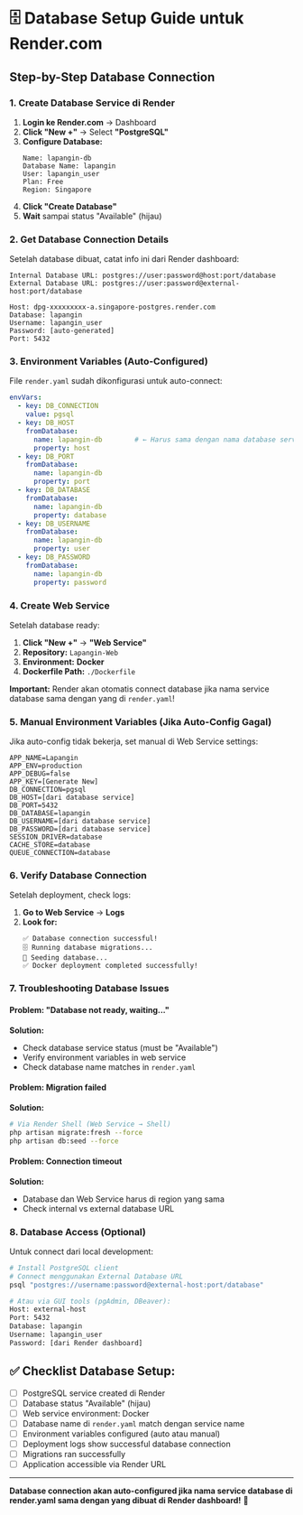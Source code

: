 # 🗄️ Database Setup Guide untuk Render.com

## Step-by-Step Database Connection

### 1. **Create Database Service di Render**

1. **Login ke Render.com** → Dashboard
2. **Click "New +"** → Select **"PostgreSQL"**
3. **Configure Database:**
   ```
   Name: lapangin-db
   Database Name: lapangin
   User: lapangin_user
   Plan: Free
   Region: Singapore
   ```
4. **Click "Create Database"** 
5. **Wait** sampai status "Available" (hijau)

### 2. **Get Database Connection Details**

Setelah database dibuat, catat info ini dari Render dashboard:

```
Internal Database URL: postgres://user:password@host:port/database
External Database URL: postgres://user:password@external-host:port/database

Host: dpg-xxxxxxxxx-a.singapore-postgres.render.com
Database: lapangin
Username: lapangin_user
Password: [auto-generated]
Port: 5432
```

### 3. **Environment Variables (Auto-Configured)**

File `render.yaml` sudah dikonfigurasi untuk auto-connect:

```yaml
envVars:
  - key: DB_CONNECTION
    value: pgsql
  - key: DB_HOST
    fromDatabase:
      name: lapangin-db        # ← Harus sama dengan nama database service!
      property: host
  - key: DB_PORT
    fromDatabase:
      name: lapangin-db
      property: port
  - key: DB_DATABASE
    fromDatabase:
      name: lapangin-db
      property: database
  - key: DB_USERNAME
    fromDatabase:
      name: lapangin-db
      property: user
  - key: DB_PASSWORD
    fromDatabase:
      name: lapangin-db
      property: password
```

### 4. **Create Web Service**

Setelah database ready:

1. **Click "New +"** → **"Web Service"**
2. **Repository:** `Lapangin-Web`
3. **Environment:** **Docker**
4. **Dockerfile Path:** `./Dockerfile`

**Important:** Render akan otomatis connect database jika nama service database sama dengan yang di `render.yaml`!

### 5. **Manual Environment Variables (Jika Auto-Config Gagal)**

Jika auto-config tidak bekerja, set manual di Web Service settings:

```
APP_NAME=Lapangin
APP_ENV=production
APP_DEBUG=false
APP_KEY=[Generate New]
DB_CONNECTION=pgsql
DB_HOST=[dari database service]
DB_PORT=5432
DB_DATABASE=lapangin
DB_USERNAME=[dari database service]
DB_PASSWORD=[dari database service]
SESSION_DRIVER=database
CACHE_STORE=database
QUEUE_CONNECTION=database
```

### 6. **Verify Database Connection**

Setelah deployment, check logs:

1. **Go to Web Service** → **Logs**
2. **Look for:**
   ```
   ✅ Database connection successful!
   🗄️ Running database migrations...
   🌱 Seeding database...
   ✅ Docker deployment completed successfully!
   ```

### 7. **Troubleshooting Database Issues**

#### Problem: "Database not ready, waiting..."
**Solution:**
- Check database service status (must be "Available")
- Verify environment variables in web service
- Check database name matches in `render.yaml`

#### Problem: Migration failed
**Solution:**
```bash
# Via Render Shell (Web Service → Shell)
php artisan migrate:fresh --force
php artisan db:seed --force
```

#### Problem: Connection timeout
**Solution:**
- Database dan Web Service harus di region yang sama
- Check internal vs external database URL

### 8. **Database Access (Optional)**

Untuk connect dari local development:

```bash
# Install PostgreSQL client
# Connect menggunakan External Database URL
psql "postgres://username:password@external-host:port/database"

# Atau via GUI tools (pgAdmin, DBeaver):
Host: external-host
Port: 5432
Database: lapangin
Username: lapangin_user
Password: [dari Render dashboard]
```

## ✅ Checklist Database Setup:

- [ ] PostgreSQL service created di Render
- [ ] Database status "Available" (hijau)
- [ ] Web service environment: Docker
- [ ] Database name di `render.yaml` match dengan service name
- [ ] Environment variables configured (auto atau manual)
- [ ] Deployment logs show successful database connection
- [ ] Migrations ran successfully
- [ ] Application accessible via Render URL

---

**Database connection akan auto-configured jika nama service database di render.yaml sama dengan yang dibuat di Render dashboard!** 🎯
